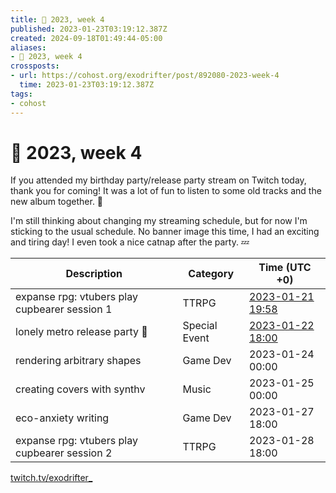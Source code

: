 ```yaml
---
title: 📅 2023, week 4
published: 2023-01-23T03:19:12.387Z
created: 2024-09-18T01:49:44-05:00
aliases:
- 📅 2023, week 4
crossposts:
- url: https://cohost.org/exodrifter/post/892080-2023-week-4
  time: 2023-01-23T03:19:12.387Z
tags:
- cohost
---
```


# 📅 2023, week 4

If you attended my birthday party/release party stream on Twitch today, thank you for coming! It was a lot of fun to listen to some old tracks and the new album together. 💖

I'm still thinking about changing my streaming schedule, but for now I'm sticking to the usual schedule. No banner image this time, I had an exciting and tiring day! I even took a nice catnap after the party. 💤

|Description|Category|Time (UTC +0)|
|---|---|---|
|expanse rpg: vtubers play cupbearer session 1|TTRPG|[2023-01-21 19:58](https://vods.exodrifter.space/2023/01/21/1958)|
|lonely metro release party 🎵|Special Event|[2023-01-22 18:00](https://vods.exodrifter.space/2023/01/22/1752)|
|rendering arbitrary shapes|Game Dev|2023-01-24 00:00|
|creating covers with synthv|Music|2023-01-25 00:00|
|eco-anxiety writing|Game Dev|2023-01-27 18:00|
|expanse rpg: vtubers play cupbearer session 2|TTRPG|2023-01-28 18:00|

[twitch.tv/exodrifter_](https://twitch.tv/exodrifter_)

